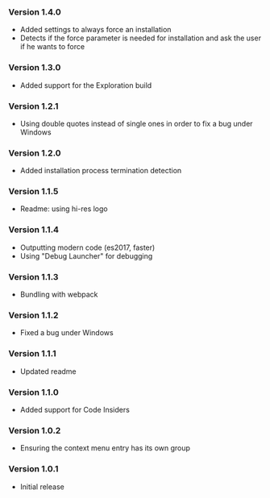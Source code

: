 ### Version 1.4.0
- Added settings to always force an installation
- Detects if the force parameter is needed for installation and ask the user if he wants to force

### Version 1.3.0
- Added support for the Exploration build

### Version 1.2.1
- Using double quotes instead of single ones in order to fix a bug under Windows

### Version 1.2.0
- Added installation process termination detection

### Version 1.1.5
- Readme: using hi-res logo

### Version 1.1.4
- Outputting modern code (es2017, faster)
- Using "Debug Launcher" for debugging

### Version 1.1.3
- Bundling with webpack

### Version 1.1.2
- Fixed a bug under Windows

### Version 1.1.1
- Updated readme

### Version 1.1.0
- Added support for Code Insiders

### Version 1.0.2
- Ensuring the context menu entry has its own group

### Version 1.0.1
- Initial release

